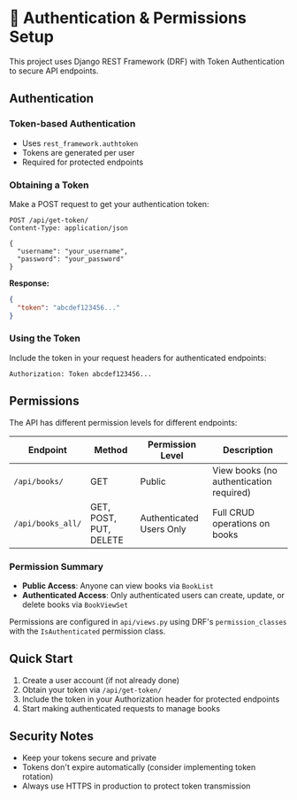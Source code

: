 # 🔑 Authentication & Permissions Setup

This project uses Django REST Framework (DRF) with Token Authentication to secure API endpoints.

## Authentication

### Token-based Authentication
- Uses `rest_framework.authtoken`
- Tokens are generated per user
- Required for protected endpoints

### Obtaining a Token

Make a POST request to get your authentication token:

```http
POST /api/get-token/
Content-Type: application/json

{
  "username": "your_username",
  "password": "your_password"
}
```

**Response:**
```json
{
  "token": "abcdef123456..."
}
```

### Using the Token

Include the token in your request headers for authenticated endpoints:

```http
Authorization: Token abcdef123456...
```

## Permissions

The API has different permission levels for different endpoints:

| Endpoint          | Method                 | Permission Level         | Description                             |
| ----------------- | ---------------------- | ------------------------ | --------------------------------------- |
| `/api/books/`     | GET                    | Public                   | View books (no authentication required) |
| `/api/books_all/` | GET, POST, PUT, DELETE | Authenticated Users Only | Full CRUD operations on books           |

### Permission Summary

- **Public Access**: Anyone can view books via `BookList`
- **Authenticated Access**: Only authenticated users can create, update, or delete books via `BookViewSet`

Permissions are configured in `api/views.py` using DRF's `permission_classes` with the `IsAuthenticated` permission class.

## Quick Start

1. Create a user account (if not already done)
2. Obtain your token via `/api/get-token/`
3. Include the token in your Authorization header for protected endpoints
4. Start making authenticated requests to manage books

## Security Notes

- Keep your tokens secure and private
- Tokens don't expire automatically (consider implementing token rotation)
- Always use HTTPS in production to protect token transmission